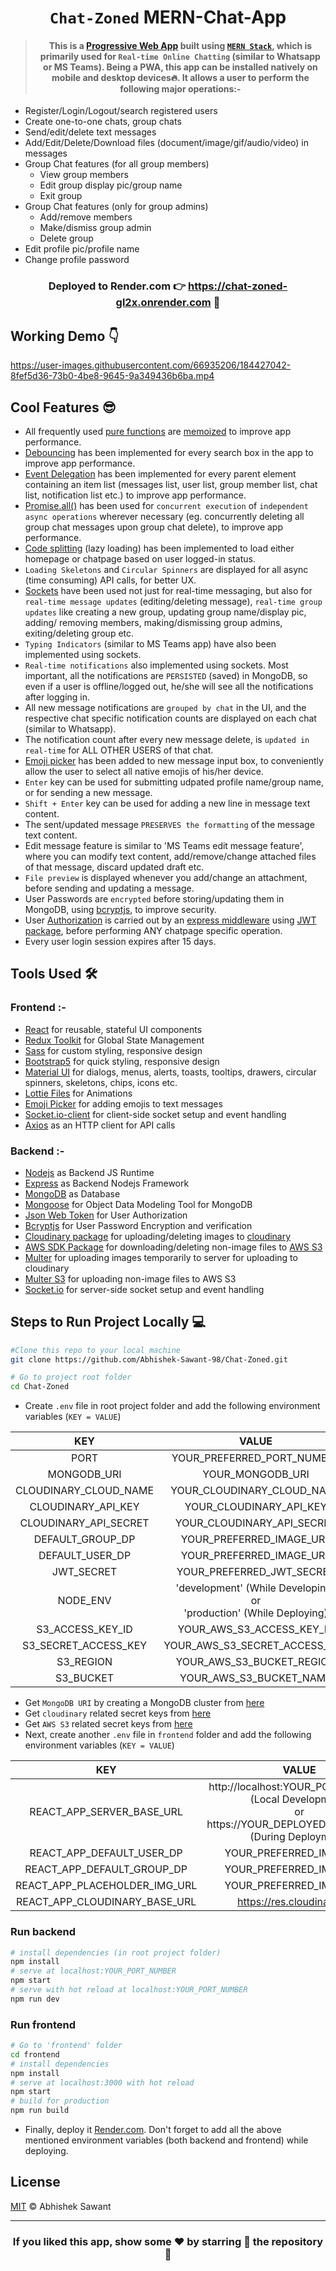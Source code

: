 <div align="center">

# `Chat-Zoned` MERN-Chat-App

> #### This is a [**Progressive Web App**](https://medium.com/swlh/converting-existing-react-app-to-pwa-3c7e4e773db3) built using [`MERN Stack`](https://www.mongodb.com/mern-stack), which is primarily used for `Real-time Online Chatting` (similar to Whatsapp or MS Teams). Being a PWA, this app can be installed natively on mobile and desktop devices🔥. It allows a user to perform the following major operations:-

</div>

- Register/Login/Logout/search registered users
- Create one-to-one chats, group chats
- Send/edit/delete text messages
- Add/Edit/Delete/Download files (document/image/gif/audio/video) in messages
- Group Chat features (for all group members) 
  - View group members
  - Edit group display pic/group name 
  - Exit group
- Group Chat features (only for group admins)
  - Add/remove members 
  - Make/dismiss group admin 
  - Delete group 
- Edit profile pic/profile name
- Change profile password

<div align="center">

### Deployed to Render.com 👉 <https://chat-zoned-gl2x.onrender.com> 🚀

</div>

## Working Demo 👇

https://user-images.githubusercontent.com/66935206/184427042-8fef5d36-73b0-4be8-9645-9a349436b6ba.mp4

## Cool Features 😎

- All frequently used [pure functions](https://www.geeksforgeeks.org/pure-functions-in-javascript/#:~:text=A%20Pure%20Function%20is%20a,depends%20on%20its%20input%20arguments.) are [memoized](https://www.freecodecamp.org/news/understanding-memoize-in-javascript-51d07d19430e/) to improve app performance.
- [Debouncing](https://www.freecodecamp.org/news/javascript-debounce-example/) has been implemented for every search box in the app to improve app performance.
- [Event Delegation](https://www.geeksforgeeks.org/event-delegation-in-javascript/) has been implemented for every parent element containing an item list (messages list, user list, group member list, chat list, notification list etc.) to improve app performance.
- [Promise.all()](https://dmitripavlutin.com/promise-all/) has been used for `concurrent execution` of `independent async operations` wherever necessary (eg. concurrently deleting all group chat messages upon group chat delete), to improve app performance.
- [Code splitting](https://reactjs.org/docs/code-splitting.html) (lazy loading) has been implemented to load either homepage or chatpage based on user logged-in status.
- `Loading Skeletons` and `Circular Spinners` are displayed for all async (time consuming) API calls, for better UX.
- [Sockets](https://socket.io/) have been used not just for real-time messaging, but also for `real-time message updates` (editing/deleting message), `real-time group updates` like creating a new group, updating group name/display pic, adding/ removing members, making/dismissing group admins, exiting/deleting group etc.
- `Typing Indicators` (similar to MS Teams app) have also been implemented using sockets.
- `Real-time notifications` also implemented using sockets. Most important, all the notifications are `PERSISTED` (saved) in MongoDB, so even if a user is offline/logged out, he/she will see all the notifications after logging in.
- All new message notifications are `grouped by chat` in the UI, and the respective chat specific notification counts are displayed on each chat (similar to Whatsapp).
- The notification count after every new message delete, is `updated in real-time` for ALL OTHER USERS of that chat.
- [Emoji picker](https://www.npmjs.com/package/emoji-picker-react) has been added to new message input box, to conveniently allow the user to select all native emojis of his/her device.
- `Enter` key can be used for submitting udpated profile name/group name, or for sending a new message.
- `Shift + Enter` key can be used for adding a new line in message text content.
- The sent/updated message `PRESERVES the formatting` of the message text content.
- Edit message feature is similar to 'MS Teams edit message feature', where you can modify text content, add/remove/change attached files of that message, discard updated draft etc.
- `File preview` is displayed whenever you add/change an attachment, before sending and updating a message.
- User Passwords are `encrypted` before storing/updating them in MongoDB, using [bcryptjs](https://www.npmjs.com/package/bcryptjs), to improve security.
- User [Authorization](https://auth0.com/intro-to-iam/what-is-authorization/) is carried out by an [express middleware](https://expressjs.com/en/guide/using-middleware.html#middleware.router) using [JWT package](https://www.npmjs.com/package/jsonwebtoken), before performing ANY chatpage specific operation.
- Every user login session expires after 15 days.

## Tools Used 🛠️

### Frontend :-
- [React](https://reactjs.org/) for reusable, stateful UI components
- [Redux Toolkit](https://redux.js.org/tutorials/quick-start) for Global State Management
- [Sass](https://sass-lang.com/) for custom styling, responsive design
- [Bootstrap5](https://getbootstrap.com/) for quick styling, responsive design
- [Material UI](https://mui.com/) for dialogs, menus, alerts, toasts, tooltips, drawers, circular spinners, skeletons, chips, icons etc.
- [Lottie Files](https://lottiefiles.com/) for Animations
- [Emoji Picker](https://www.npmjs.com/package/emoji-picker-react) for adding emojis to text messages
- [Socket.io-client](https://www.npmjs.com/package/socket.io-client) for client-side socket setup and event handling
- [Axios](https://www.npmjs.com/package/axios) as an HTTP client for API calls

### Backend :-
- [Nodejs](https://nodejs.org/en/) as Backend JS Runtime
- [Express](https://expressjs.com/) as Backend Nodejs Framework
- [MongoDB](https://mongodb.com/) as Database
- [Mongoose](https://www.npmjs.com/package/mongoose) for Object Data Modeling Tool for MongoDB
- [Json Web Token](https://www.npmjs.com/package/jsonwebtoken) for User Authorization
- [Bcryptjs](https://www.npmjs.com/package/bcryptjs) for User Password Encryption and verification
- [Cloudinary package](https://www.npmjs.com/package/cloudinary) for uploading/deleting images to [cloudinary](https://cloudinary.com/)
- [AWS SDK Package](https://www.npmjs.com/package/aws-sdk) for downloading/deleting non-image files to [AWS S3](https://aws.amazon.com/s3/)
- [Multer](https://www.npmjs.com/package/multer) for uploading images temporarily to server for uploading to cloudinary 
- [Multer S3](https://www.npmjs.com/package/multer-s3) for uploading non-image files to AWS S3
- [Socket.io](https://www.npmjs.com/package/socket.io) for server-side socket setup and event handling

## Steps to Run Project Locally 💻

```bash
#Clone this repo to your local machine
git clone https://github.com/Abhishek-Sawant-98/Chat-Zoned.git

# Go to project root folder
cd Chat-Zoned
```
- Create `.env` file in root project folder and add the following environment variables (`KEY = VALUE`) 

|        **KEY**        |                                 **VALUE**                                |
|:---------------------:|:------------------------------------------------------------------------:|
|          PORT         |                        YOUR_PREFERRED_PORT_NUMBER                        |
|      MONGODB_URI      |                             YOUR_MONGODB_URI                             |
| CLOUDINARY_CLOUD_NAME |                        YOUR_CLOUDINARY_CLOUD_NAME                        |
|   CLOUDINARY_API_KEY  |                          YOUR_CLOUDINARY_API_KEY                         |
| CLOUDINARY_API_SECRET |                        YOUR_CLOUDINARY_API_SECRET                        |
|    DEFAULT_GROUP_DP   |                         YOUR_PREFERRED_IMAGE_URL                         |
|    DEFAULT_USER_DP    |                         YOUR_PREFERRED_IMAGE_URL                         |
|       JWT_SECRET      |                         YOUR_PREFERRED_JWT_SECRET                        |
|        NODE_ENV       | 'development' (While Developing)<br>or<br>'production' (While Deploying) |
|    S3_ACCESS_KEY_ID   |                         YOUR_AWS_S3_ACCESS_KEY_ID                        |
|  S3_SECRET_ACCESS_KEY |                       YOUR_AWS_S3_SECRET_ACCESS_KEY                      |
|       S3_REGION       |                         YOUR_AWS_S3_BUCKET_REGION                        |
|       S3_BUCKET       |                          YOUR_AWS_S3_BUCKET_NAME                         |

- Get `MongoDB URI` by creating a MongoDB cluster from [here](https://www.mongodb.com/)
- Get `cloudinary` related secret keys from [here](https://cloudinary.com/documentation/how_to_integrate_cloudinary)
- Get `AWS S3` related secret keys from [here](https://docs.aws.amazon.com/powershell/latest/userguide/pstools-appendix-sign-up.html)
- Next, create another `.env` file in `frontend` folder and add the following environment variables (`KEY = VALUE`) 

|            **KEY**            |                                                          **VALUE**                                                          |
|:-----------------------------:|:---------------------------------------------------------------------------------------------------------------------------:|
|   REACT_APP_SERVER_BASE_URL   | http://localhost:YOUR_PORT_NUMBER <br>(Local Development)<br>or<br>https://YOUR_DEPLOYED_SERVER_URL <br>(During Deployment) |
|   REACT_APP_DEFAULT_USER_DP   |                                                   YOUR_PREFERRED_IMAGE_URL                                                  |
|   REACT_APP_DEFAULT_GROUP_DP  |                                                   YOUR_PREFERRED_IMAGE_URL                                                  |
| REACT_APP_PLACEHOLDER_IMG_URL |                                                   YOUR_PREFERRED_IMAGE_URL                                                  |
| REACT_APP_CLOUDINARY_BASE_URL |                                                  https://res.cloudinary.com                                                 |

### Run backend
```sh
# install dependencies (in root project folder)
npm install
# serve at localhost:YOUR_PORT_NUMBER
npm start
# serve with hot reload at localhost:YOUR_PORT_NUMBER
npm run dev
```

### Run frontend
```sh
# Go to 'frontend' folder
cd frontend
# install dependencies
npm install
# serve at localhost:3000 with hot reload
npm start
# build for production
npm run build
```

- Finally, deploy it [Render.com](https://render.com/). Don't forget to add all the above mentioned environment variables (both backend and frontend) while deploying.

## License

[MIT](LICENSE) © Abhishek Sawant

---

<div align="center">

### If you liked this app, show some ❤️ by starring 🌟 the repository 🙂

</div>

